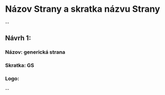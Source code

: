 # Názov Strany a skratka názvu Strany

--

## Návrh 1:

### Názov: generická strana

### Skratka: GS

### Logo: 

--

